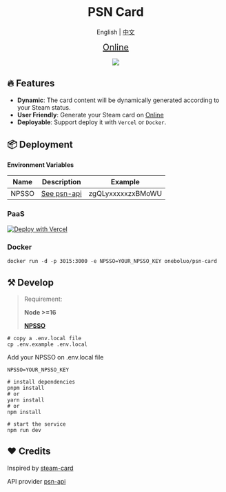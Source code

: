 <h1 align="center">
PSN Card
</h1>


<p align='center'>
English | <a href="./README-CN.md">中文</a>
</p>

<p align="center">
<a href="https://psncard.dogpaw.top" style="font-size:20px">Online</a>
</p>
<p align="center">
  <a href="https://psncard.dogpaw.top">
		<img src="https://psncard.dogpaw.top/card/apineboluo"/>
  </a>
</p>

## 🔥 Features
- **Dynamic**: The card content will be dynamically generated according to your Steam status.
- **User Friendly**: Generate your Steam card on [Online](https://psncard.dogpaw.top)
- **Deployable**: Support deploy it with `Vercel` or `Docker`.

## 📦 Deployment
**Environment Variables**

| Name      | Description | Example |
| ----------- | ----------- | ----------- |
| NPSSO      | [See psn-api](https://psn-api.achievements.app/authentication/authenticating-manually) | zgQLyxxxxxzxBMoWU |

### PaaS

[![Deploy with Vercel](https://vercel.com/button)](https://vercel.com/new/clone?repository-url=https%3A%2F%2Fgithub.com%2FJavanShen%2Fpsn-card&env=NPSSO)

### Docker

```shell
docker run -d -p 3015:3000 -e NPSSO=YOUR_NPSSO_KEY oneboluo/psn-card
```

## ⚒️ Develop

> Requirement:
>
> **Node >=16**
>
> **[NPSSO](https://psn-api.achievements.app/authentication/authenticating-manually)**

```shell
# copy a .env.local file
cp .env.example .env.local
```

Add your NPSSO on .env.local file
```shell
NPSSO=YOUR_NPSSO_KEY
```

```shell
# install dependencies
pnpm install
# or
yarn install
# or
npm install

# start the service
npm run dev
```

## ❤️ Credits
Inspired by [steam-card](https://github.com/yuyinws/steam-card)

API provider [psn-api](https://github.com/achievements-app/psn-api)
